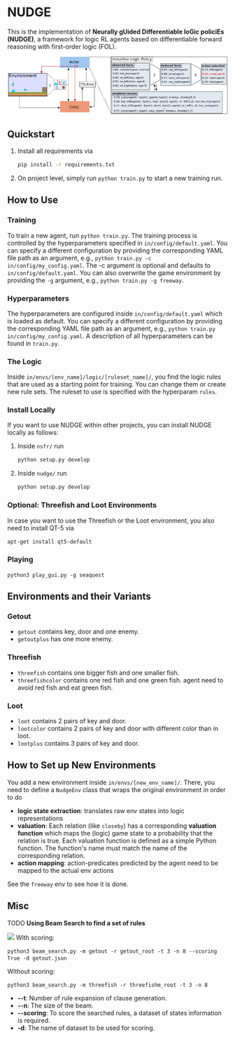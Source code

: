 # NUDGE

This is the implementation of **Neurally gUided Differentiable loGic policiEs (NUDGE)**, a framework for logic RL agents based on differentiable forward reasoning with first-order logic (FOL).
![](docs/LogicRL.png)

## Quickstart

1. Install all requirements via
    ```bash
    pip install -r requirements.txt
    ```
2. On project level, simply run `python train.py` to start a new training run.

## How to Use

### Training
To train a new agent, run `python train.py`. The training process is controlled by the hyperparameters specified in `in/config/default.yaml`. You can specify a different configuration by providing the corresponding YAML file path as an argument, e.g., `python train.py -c in/config/my_config.yaml`. The -c argument is optional and defaults to `in/config/default.yaml`.
You can also overwrite the game environment by providing the `-g` argument, e.g., `python train.py -g freeway`.


### Hyperparameters
The hyperparameters are configured inside `in/config/default.yaml` which is loaded as default. You can specify a different configuration by providing the corresponding YAML file path as an argument, e.g., `python train.py in/config/my_config.yaml`. A description of all hyperparameters can be found in `train.py`.

### The Logic
Inside `in/envs/[env_name]/logic/[ruleset_name]/`, you find the logic rules that are used as a starting point for training. You can change them or create new rule sets. The ruleset to use is specified with the hyperparam `rules`.

### Install Locally
If you want to use NUDGE within other projects, you can install NUDGE locally as follows:
1. Inside ```nsfr/``` run
    ```bash
    python setup.py develop
    ```
2. Inside ```nudge/``` run
    ```bash
    python setup.py develop
    ```

### Optional: Threefish and Loot Environments
In case you want to use the Threefish or the Loot environment, you also need to install QT-5 via
```bash
apt-get install qt5-default
```

### Playing

```
python3 play_gui.py -g seaquest
```


## Environments and their Variants
### Getout
* `getout` contains key, door and one enemy.  
* `getoutplus` has one more enemy.
### Threefish
* `threefish` contains one bigger fish and one smaller fish.
* `threefishcolor` contains one red fish and one green fish. agent need to avoid red fish and eat green fish.
### Loot
* `loot` contains 2 pairs of key and door.  
* `lootcolor` contains 2 pairs of key and door with different color than in loot.  
* `lootplus` contains 3 pairs of key and door.


## How to Set up New Environments
You add a new environment inside `in/envs/[new_env_name]/`. There, you need to define a `NudgeEnv` class that wraps the original environment in order to do
* **logic state extraction**: translates raw env states into logic representations
* **valuation**: Each relation (like `closeby`) has a corresponding **valuation function** which maps the (logic) game state to a probability that the relation is true. Each valuation function is defined as a simple Python function. The function's name must match the name of the corresponding relation.
* **action mapping**: action-predicates predicted by the agent need to be mapped to the actual env actions

See the `freeway` env to see how it is done.


## Misc
TODO
**Using Beam Search to find a set of rules**

![](image/beam_search.png)
With scoring:

```
python3 beam_search.py -m getout -r getout_root -t 3 -n 8 --scoring True -d getout.json  
``` 

Without scoring:

``` 
python3 beam_search.py -m threefish -r threefishm_root -t 3 -n 8 
``` 

* **--t**:  Number of rule expansion of clause generation.
* **--n**:  The size of the beam.
* **--scoring**: To score the searched rules, a dataset of states information is required.
* **-d**: The name of dataset to be used for scoring.
